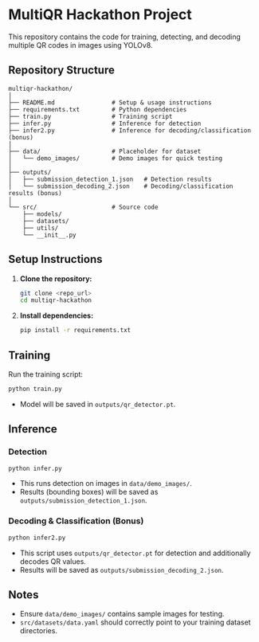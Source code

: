 # MultiQR Hackathon Project

This repository contains the code for training, detecting, and decoding multiple QR codes in images using YOLOv8.

## Repository Structure

```
multiqr-hackathon/
│
├── README.md                # Setup & usage instructions
├── requirements.txt         # Python dependencies
├── train.py                 # Training script
├── infer.py                 # Inference for detection
├── infer2.py                # Inference for decoding/classification (bonus)
│
├── data/                    # Placeholder for dataset
│   └── demo_images/         # Demo images for quick testing
│
├── outputs/                 
│   ├── submission_detection_1.json   # Detection results
│   └── submission_decoding_2.json    # Decoding/classification results (bonus)
│
└── src/                     # Source code
    ├── models/
    ├── datasets/
    ├── utils/
    └── __init__.py
```

## Setup Instructions

1. **Clone the repository:**

   ```bash
   git clone <repo_url>
   cd multiqr-hackathon
   ```

2. **Install dependencies:**

   ```bash
   pip install -r requirements.txt
   ```

## Training

Run the training script:

```bash
python train.py
```

* Model will be saved in `outputs/qr_detector.pt`.

## Inference

### Detection

```bash
python infer.py
```

* This runs detection on images in `data/demo_images/`.
* Results (bounding boxes) will be saved as `outputs/submission_detection_1.json`.

### Decoding & Classification (Bonus)

```bash
python infer2.py
```

* This script uses `outputs/qr_detector.pt` for detection and additionally decodes QR values.
* Results will be saved as `outputs/submission_decoding_2.json`.

## Notes

* Ensure `data/demo_images/` contains sample images for testing.
* `src/datasets/data.yaml` should correctly point to your training dataset directories.
